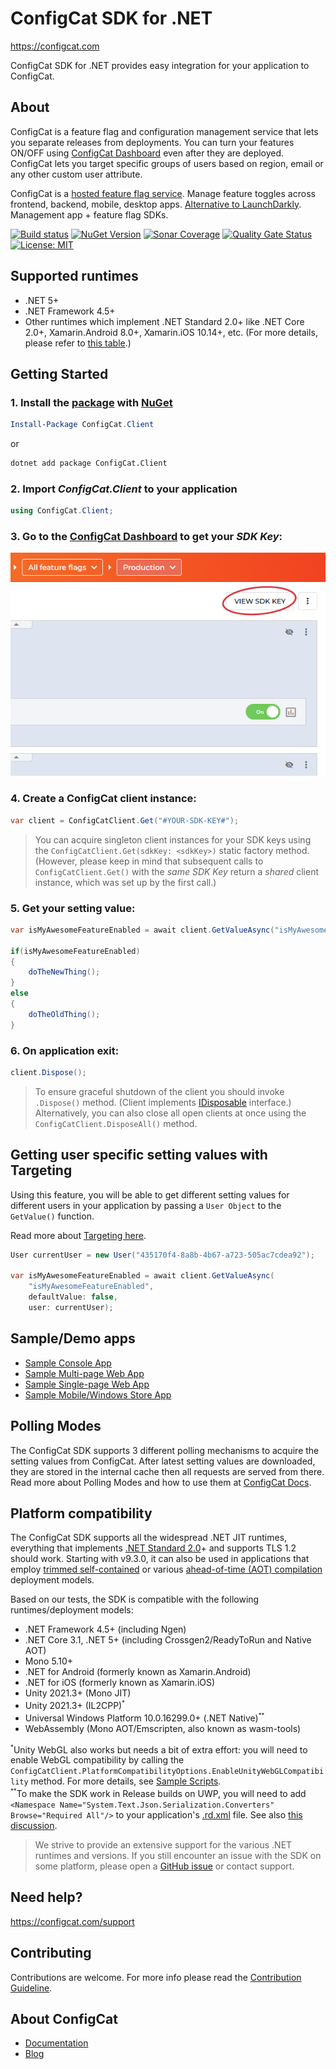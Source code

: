 # ConfigCat SDK for .NET
https://configcat.com

ConfigCat SDK for .NET provides easy integration for your application to ConfigCat.

## About
ConfigCat is a feature flag and configuration management service that lets you separate releases from deployments. You can turn your features ON/OFF using [ConfigCat Dashboard](https://app.configcat.com) even after they are deployed. ConfigCat lets you target specific groups of users based on region, email or any other custom user attribute.

ConfigCat is a [hosted feature flag service](https://configcat.com). Manage feature toggles across frontend, backend, mobile, desktop apps. [Alternative to LaunchDarkly](https://configcat.com). Management app + feature flag SDKs.

[![Build status](https://ci.appveyor.com/api/projects/status/3kygp783vc2uv9xr?svg=true)](https://ci.appveyor.com/project/ConfigCat/net-sdk) [![NuGet Version](https://buildstats.info/nuget/ConfigCat.Client)](https://www.nuget.org/packages/ConfigCat.Client/)
[![Sonar Coverage](https://img.shields.io/sonar/coverage/net-sdk?logo=SonarCloud&server=https%3A%2F%2Fsonarcloud.io)](https://sonarcloud.io/project/overview?id=net-sdk) 
[![Quality Gate Status](https://sonarcloud.io/api/project_badges/measure?project=net-sdk&metric=alert_status)](https://sonarcloud.io/dashboard?id=net-sdk)
[![License: MIT](https://img.shields.io/badge/License-MIT-yellow.svg)](https://github.com/configcat/.net-sdk/blob/master/LICENSE)

## Supported runtimes
- .NET 5+
- .NET Framework 4.5+
- Other runtimes which implement .NET Standard 2.0+ like .NET Core 2.0+, Xamarin.Android 8.0+, Xamarin.iOS 10.14+, etc. (For more details, please refer to [this table](https://learn.microsoft.com/en-us/dotnet/standard/net-standard?tabs=net-standard-2-0).)

## Getting Started

### 1. Install the [package](https://www.nuget.org/packages/ConfigCat.Client) with [NuGet](http://docs.nuget.org/docs/start-here/using-the-package-manager-console) 
```PowerShell
Install-Package ConfigCat.Client
```
or
```bash
dotnet add package ConfigCat.Client
```

### 2. Import *ConfigCat.Client* to your application
```c#
using ConfigCat.Client;
```

### 3. Go to the [ConfigCat Dashboard](https://app.configcat.com/sdkkey) to get your *SDK Key*:
![SDK-KEY](https://raw.githubusercontent.com/ConfigCat/.net-sdk/master/media/readme02-3.png  "SDK-KEY")

### 4. Create a **ConfigCat** client instance:
```c#
var client = ConfigCatClient.Get("#YOUR-SDK-KEY#");
```

> You can acquire singleton client instances for your SDK keys using the `ConfigCatClient.Get(sdkKey: <sdkKey>)` static factory method.
(However, please keep in mind that subsequent calls to `ConfigCatClient.Get()` with the *same SDK Key* return a *shared* client instance, which was set up by the first call.)

### 5. Get your setting value:
```c#
var isMyAwesomeFeatureEnabled = await client.GetValueAsync("isMyAwesomeFeatureEnabled", false);

if(isMyAwesomeFeatureEnabled)
{
    doTheNewThing();
}
else
{
    doTheOldThing();
}
```

### 6. On application exit:
``` c#
client.Dispose();
```
> To ensure graceful shutdown of the client you should invoke ```.Dispose()``` method. (Client implements [IDisposable](https://msdn.microsoft.com/en-us/library/system.idisposable(v=vs.110).aspx) interface.)
> Alternatively, you can also close all open clients at once using the `ConfigCatClient.DisposeAll()` method.

## Getting user specific setting values with Targeting
Using this feature, you will be able to get different setting values for different users in your application by passing a `User Object` to the `GetValue()` function.

Read more about [Targeting here](https://configcat.com/docs/advanced/targeting).
```c#
User currentUser = new User("435170f4-8a8b-4b67-a723-505ac7cdea92");

var isMyAwesomeFeatureEnabled = await client.GetValueAsync(
	"isMyAwesomeFeatureEnabled",
	defaultValue: false,
	user: currentUser);
```

## Sample/Demo apps
  * [Sample Console App](https://github.com/configcat/.net-sdk/tree/master/samples/ConsoleApp)
  * [Sample Multi-page Web App](https://github.com/configcat/.net-sdk/tree/master/samples/ASP.NETCore)
  * [Sample Single-page Web App](https://github.com/configcat/.net-sdk/tree/master/samples/BlazorWasm)
  * [Sample Mobile/Windows Store App](https://github.com/configcat/.net-sdk/tree/master/samples/MAUI)
  
## Polling Modes
The ConfigCat SDK supports 3 different polling mechanisms to acquire the setting values from ConfigCat. After latest setting values are downloaded, they are stored in the internal cache then all requests are served from there. Read more about Polling Modes and how to use them at [ConfigCat Docs](https://configcat.com/docs/sdk-reference/dotnet/).

## Platform compatibility
The ConfigCat SDK supports all the widespread .NET JIT runtimes, everything that implements [.NET Standard 2.0](https://learn.microsoft.com/en-us/dotnet/standard/net-standard?tabs=net-standard-2-0)+ and supports TLS 1.2 should work.
Starting with v9.3.0, it can also be used in applications that employ [trimmed self-contained](https://learn.microsoft.com/en-us/dotnet/core/deploying/trimming/trim-self-contained) or various [ahead-of-time (AOT) compilation](https://en.wikipedia.org/wiki/Ahead-of-time_compilation) deployment models.

Based on our tests, the SDK is compatible with the following runtimes/deployment models:
* .NET Framework 4.5+ (including Ngen)
* .NET Core 3.1, .NET 5+ (including Crossgen2/ReadyToRun and Native AOT)
* Mono 5.10+
* .NET for Android (formerly known as Xamarin.Android)
* .NET for iOS (formerly known as Xamarin.iOS)
* Unity 2021.3+ (Mono JIT)
* Unity 2021.3+ (IL2CPP)<sup><small>*</small></sup>
* Universal Windows Platform 10.0.16299.0+ (.NET Native)<sup><small>**</small></sup>
* WebAssembly (Mono AOT/Emscripten, also known as wasm-tools)

<sup><small>*</small></sup>Unity WebGL also works but needs a bit of extra effort: you will need to enable WebGL compatibility by calling the `ConfigCatClient.PlatformCompatibilityOptions.EnableUnityWebGLCompatibility` method. For more details, see [Sample Scripts](https://github.com/configcat/.net-sdk/tree/master/samples/UnityWebGL).<br/>
<sup><small>**</small></sup>To make the SDK work in Release builds on UWP, you will need to add `<Namespace Name="System.Text.Json.Serialization.Converters" Browse="Required All"/>` to your application's [.rd.xml](https://learn.microsoft.com/en-us/windows/uwp/dotnet-native/runtime-directives-rd-xml-configuration-file-reference) file. See also [this discussion](https://github.com/dotnet/runtime/issues/29912#issuecomment-638471351).

> We strive to provide an extensive support for the various .NET runtimes and versions. If you still encounter an issue with the SDK on some platform, please open a [GitHub issue](https://github.com/configcat/.net-sdk/issues/new/choose) or contact support.

## Need help?
https://configcat.com/support

## Contributing
Contributions are welcome. For more info please read the [Contribution Guideline](CONTRIBUTING.md).

## About ConfigCat
- [Documentation](https://configcat.com/docs)
- [Blog](https://configcat.com/blog)
